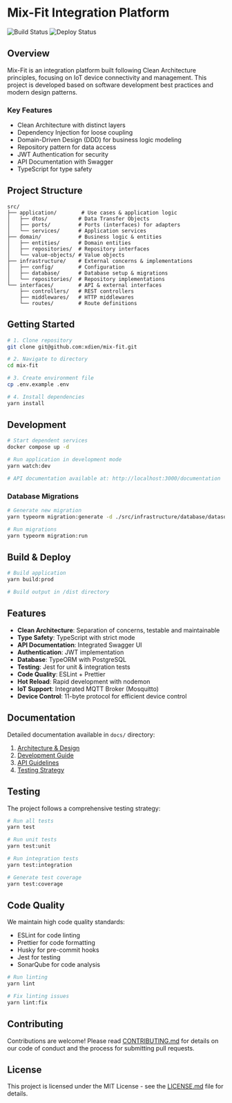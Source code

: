 # Mix-Fit Integration Platform

![Build Status](https://github.com/xdien/mix-fit/actions/workflows/pr-check.yaml/badge.svg)
![Deploy Status](https://github.com/xdien/mix-fit/actions/workflows/deploy.yml/badge.svg)

## Overview

Mix-Fit is an integration platform built following Clean Architecture principles, focusing on IoT device connectivity and management. This project is developed based on software development best practices and modern design patterns.

### Key Features

- Clean Architecture with distinct layers
- Dependency Injection for loose coupling
- Domain-Driven Design (DDD) for business logic modeling
- Repository pattern for data access
- JWT Authentication for security
- API Documentation with Swagger
- TypeScript for type safety

## Project Structure

```
src/
├── application/        # Use cases & application logic
│   ├── dtos/          # Data Transfer Objects
│   ├── ports/         # Ports (interfaces) for adapters
│   └── services/      # Application services
├── domain/            # Business logic & entities
│   ├── entities/      # Domain entities
│   ├── repositories/  # Repository interfaces
│   └── value-objects/ # Value objects
├── infrastructure/    # External concerns & implementations
│   ├── config/        # Configuration
│   ├── database/      # Database setup & migrations
│   └── repositories/  # Repository implementations
└── interfaces/        # API & external interfaces
    ├── controllers/   # REST controllers
    ├── middlewares/   # HTTP middlewares
    └── routes/        # Route definitions
```

## Getting Started

```bash
# 1. Clone repository
git clone git@github.com:xdien/mix-fit.git

# 2. Navigate to directory
cd mix-fit

# 3. Create environment file
cp .env.example .env

# 4. Install dependencies
yarn install
```

## Development

```bash
# Start dependent services
docker compose up -d

# Run application in development mode
yarn watch:dev

# API documentation available at: http://localhost:3000/documentation
```

### Database Migrations

```bash
# Generate new migration
yarn typeorm migration:generate -d ./src/infrastructure/database/datasource.ts migration-name

# Run migrations
yarn typeorm migration:run
```

## Build & Deploy

```bash
# Build application
yarn build:prod

# Build output in /dist directory
```

## Features

- **Clean Architecture**: Separation of concerns, testable and maintainable
- **Type Safety**: TypeScript with strict mode
- **API Documentation**: Integrated Swagger UI
- **Authentication**: JWT implementation
- **Database**: TypeORM with PostgreSQL
- **Testing**: Jest for unit & integration tests
- **Code Quality**: ESLint + Prettier
- **Hot Reload**: Rapid development with nodemon
- **IoT Support**: Integrated MQTT Broker (Mosquitto)
- **Device Control**: 11-byte protocol for efficient device control

## Documentation

Detailed documentation available in `docs/` directory:

1. [Architecture & Design](docs/architecture.md)
2. [Development Guide](docs/development.md)
3. [API Guidelines](docs/api-guidelines.md)
4. [Testing Strategy](docs/testing.md)

## Testing

The project follows a comprehensive testing strategy:

```bash
# Run all tests
yarn test

# Run unit tests
yarn test:unit

# Run integration tests
yarn test:integration

# Generate test coverage
yarn test:coverage
```

## Code Quality

We maintain high code quality standards:

- ESLint for code linting
- Prettier for code formatting
- Husky for pre-commit hooks
- Jest for testing
- SonarQube for code analysis

```bash
# Run linting
yarn lint

# Fix linting issues
yarn lint:fix

```

## Contributing

Contributions are welcome! Please read [CONTRIBUTING.md](CONTRIBUTING.md) for details on our code of conduct and the process for submitting pull requests.

## License

This project is licensed under the MIT License - see the [LICENSE.md](LICENSE.md) file for details.
